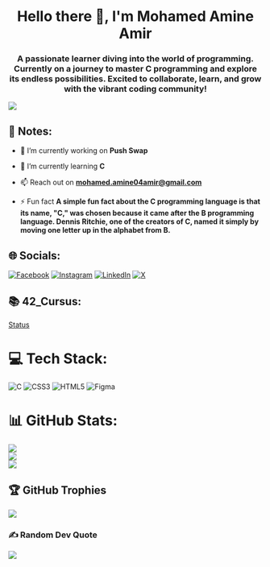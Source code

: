 <h1 align="center">Hello there 👋, I'm Mohamed Amine Amir</h1>
<h3 align="center">A passionate learner diving into the world of programming. Currently on a journey to master C programming and explore its endless possibilities. Excited to collaborate, learn, and grow with the vibrant coding community!</h3>

![](https://komarev.com/ghpvc/?username=Amine04Amir)

## 📍 Notes:

- 🔭 I’m currently working on **Push Swap**

- 🌱 I’m currently learning ****C****

- 📫 Reach out on **mohamed.amine04amir@gmail.com**

- ⚡ Fun fact **A simple fun fact about the C programming language is that its name, "C," was chosen because it came after the B programming language. Dennis Ritchie, one of the creators of C, named it simply by moving one letter up in the alphabet from B.**

## 🌐 Socials:
[![Facebook](https://img.shields.io/badge/Facebook-%231877F2.svg?logo=Facebook&logoColor=white)](https://facebook.com/profile.php?id=100033585816499 ) [![Instagram](https://img.shields.io/badge/Instagram-%23E4405F.svg?logo=Instagram&logoColor=white)](https://instagram.com/mohamed.a.amir) [![LinkedIn](https://img.shields.io/badge/LinkedIn-%230077B5.svg?logo=linkedin&logoColor=white)](https://linkedin.com/in/mohamedamineamir) [![X](https://img.shields.io/badge/X-black.svg?logo=X&logoColor=white)](https://x.com/cardano_class) 

## 📚 42_Cursus:
<a href="https://profile.intra.42.fr/users/mamir/experiences/cursus_id/21" alt="mamir stats">Status</a>

# 💻 Tech Stack:
![C](https://img.shields.io/badge/c-%2300599C.svg?style=for-the-badge&logo=c&logoColor=white) ![CSS3](https://img.shields.io/badge/css3-%231572B6.svg?style=for-the-badge&logo=css3&logoColor=white) ![HTML5](https://img.shields.io/badge/html5-%23E34F26.svg?style=for-the-badge&logo=html5&logoColor=white) ![Figma](https://img.shields.io/badge/figma-%23F24E1E.svg?style=for-the-badge&logo=figma&logoColor=white)

# 📊 GitHub Stats:
![](https://github-readme-stats.vercel.app/api?username=Amine04Amir&theme=dark&hide_border=false&include_all_commits=false&count_private=false)<br/>
![](https://github-readme-streak-stats.herokuapp.com/?user=Amine04Amir&theme=dark&hide_border=false)<br/>
![](https://github-readme-stats.vercel.app/api/top-langs/?username=Amine04Amir&theme=dark&hide_border=false&include_all_commits=false&count_private=false&layout=compact)

## 🏆 GitHub Trophies
![](https://github-profile-trophy.vercel.app/?username=Amine04Amir&theme=matrix&no-frame=true&no-bg=false&margin-w=4)

### ✍️ Random Dev Quote
![](https://quotes-github-readme.vercel.app/api?type=horizontal&theme=tokyonight)
